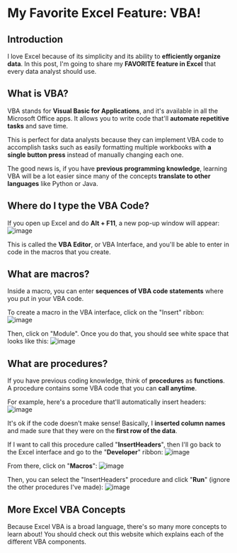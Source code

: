 # My Favorite Excel Feature: VBA! 
## Introduction
I love Excel because of its simplicity and its ability to **efficiently organize data**. In this post, I'm going to share my **FAVORITE feature in Excel** that every data analyst should use.

## What is VBA?
VBA stands for **Visual Basic for Applications**, and it's available in all the Microsoft Office apps. It allows you to write code that'll **automate repetitive tasks** and save time. 

This is perfect for data analysts because they can implement VBA code to accomplish tasks such as easily formatting multiple workbooks with **a single button press** instead of manually changing each one. 

The good news is, if you have **previous programming knowledge**, learning VBA will be a lot easier since many of the concepts **translate to other languages** like Python or Java. 

## Where do I type the VBA Code?
If you open up Excel and do **Alt + F11**, a new pop-up window will appear:
![image](https://github.com/dylans0ng/dylans0ng.github.io/assets/112503726/c9b38757-7a9b-4657-88b1-6fcbb2f7426f)

This is called the **VBA Editor**, or VBA Interface, and you'll be able to enter in code in the macros that you create. 

## What are macros?
Inside a macro, you can enter **sequences of VBA code statements** where you put in your VBA code. 

To create a macro in the VBA interface, click on the "Insert" ribbon:
![image](https://github.com/dylans0ng/dylans0ng.github.io/assets/112503726/77f8f577-c2a9-4d2b-b2d5-0d602c2c2179)

Then, click on "Module". Once you do that, you should see white space that looks like this:
![image](https://github.com/dylans0ng/dylans0ng.github.io/assets/112503726/efa121ac-e599-4f45-8335-e304190960b7)

## What are procedures?
If you have previous coding knowledge, think of **procedures** as **functions**. A procedure contains some VBA code that you can **call anytime**. 

For example, here's a procedure that'll automatically insert headers:
![image](https://github.com/dylans0ng/dylans0ng.github.io/assets/112503726/f4c7b658-9655-4b70-8177-4a6dbf1af09b)

It's ok if the code doesn't make sense! Basically, I **inserted column names** and made sure that they were on the **first row of the data**.

If I want to call this procedure called "**InsertHeaders**", then I'll go back to the Excel interface and go to the "**Developer**" ribbon:
![image](https://github.com/dylans0ng/dylans0ng.github.io/assets/112503726/a0c9155d-7413-4799-9218-ab0295f90eff)

From there, click on "**Macros**":
![image](https://github.com/dylans0ng/dylans0ng.github.io/assets/112503726/dcaa505a-8258-46f8-ab59-fa665b37b97f)

Then, you can select the "InsertHeaders" procedure and click "**Run**" (ignore the other procedures I've made):
![image](https://github.com/dylans0ng/dylans0ng.github.io/assets/112503726/f6f98dd2-2565-4e5a-9a12-a56fa71468e2)

## More Excel VBA Concepts 
Because Excel VBA is a broad language, there's so many more concepts to learn about! You should check out this website which explains each of the different VBA components. 
